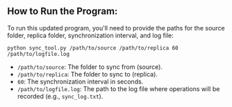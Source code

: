<h2>How to Run the Program:</h2>

<p>To run this updated program, you'll need to provide the paths for the source folder, replica folder, synchronization interval, and log file:</p>

<pre><code>python sync_tool.py /path/to/source /path/to/replica 60 /path/to/logfile.log
</code></pre>

<ul>
    <li><code>/path/to/source</code>: The folder to sync from (source).</li>
    <li><code>/path/to/replica</code>: The folder to sync to (replica).</li>
    <li><code>60</code>: The synchronization interval in seconds.</li>
    <li><code>/path/to/logfile.log</code>: The path to the log file where operations will be recorded (e.g., <code>sync_log.txt</code>).</li>
</ul>
